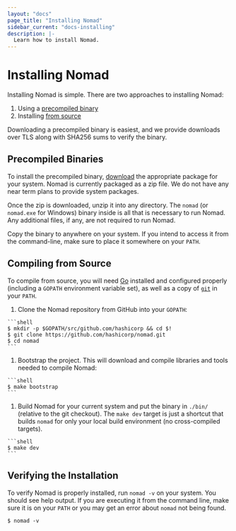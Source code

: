 ```yaml
---
layout: "docs"
page_title: "Installing Nomad"
sidebar_current: "docs-installing"
description: |-
  Learn how to install Nomad.
---
```


# Installing Nomad

Installing Nomad is simple. There are two approaches to installing Nomad:

1. Using a <a href="#precompiled-binaries">precompiled binary</a>
1. Installing <a href="#from-source">from source</a>

Downloading a precompiled binary is easiest, and we provide downloads over
TLS along with SHA256 sums to verify the binary.

<a name="precompiled-binaries"></a>
## Precompiled Binaries

To install the precompiled binary,
[download](/downloads.html) the appropriate package for your system.
Nomad is currently packaged as a zip file. We do not have any near term
plans to provide system packages.

Once the zip is downloaded, unzip it into any directory. The
`nomad` (or `nomad.exe` for Windows) binary inside is all that is
necessary to run Nomad. Any additional files, if any, are not
required to run Nomad.

Copy the binary to anywhere on your system. If you intend to access it
from the command-line, make sure to place it somewhere on your `PATH`.

<a name="from-source"></a>
## Compiling from Source

To compile from source, you will need [Go](https://golang.org) installed and
configured properly (including a `GOPATH` environment variable set), as well
as a copy of [`git`](https://www.git-scm.com/) in your `PATH`.

  1. Clone the Nomad repository from GitHub into your `GOPATH`:

    ```shell
    $ mkdir -p $GOPATH/src/github.com/hashicorp && cd $!
    $ git clone https://github.com/hashicorp/nomad.git
    $ cd nomad
    ```

  1. Bootstrap the project. This will download and compile libraries and tools
  needed to compile Nomad:

    ```shell
    $ make bootstrap
    ```

  1. Build Nomad for your current system and put the
  binary in `./bin/` (relative to the git checkout). The `make dev` target is
  just a shortcut that builds `nomad` for only your local build environment (no
  cross-compiled targets).

    ```shell
    $ make dev
    ```

## Verifying the Installation

To verify Nomad is properly installed, run `nomad -v` on your system. You should
see help output. If you are executing it from the command line, make sure it is
on your `PATH` or you may get an error about `nomad` not being found.

```shell
$ nomad -v
```
